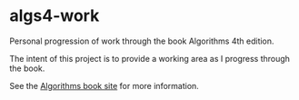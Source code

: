 algs4-work
==========

Personal progression of work through the book Algorithms 4th edition.

The intent of this project is to provide a working area as I progress through the book.

See the [Algorithms book site](http://algs4.cs.princeton.edu/) for more information.


